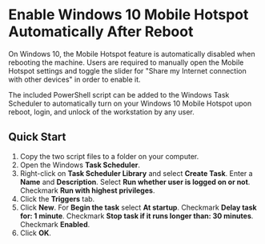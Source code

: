 Enable Windows 10 Mobile Hotspot Automatically After Reboot
===========================================================

On Windows 10, the Mobile Hotspot feature is automatically disabled when rebooting the machine. Users are required to manually open the Mobile Hotspot settings and toggle the slider for "Share my Internet connection with other devices" in order to enable it.

The included PowerShell script can be added to the Windows Task Scheduler to automatically turn on your Windows 10 Mobile Hotspot upon reboot, login, and unlock of the workstation by any user.

## Quick Start

1. Copy the two script files to a folder on your computer.
2. Open the Windows **Task Scheduler**.
3. Right-click on **Task Scheduler Library** and select **Create Task**.
    Enter a **Name** and **Description**.
    Select **Run whether user is logged on or not**.
    Checkmark **Run with highest privileges**.
4. Click the **Triggers** tab.
5. Click **New**.
    For **Begin the task** select **At startup**.
    Checkmark **Delay task for: 1 minute**.
    Checkmark **Stop task if it runs longer than: 30 minutes**.
    Checkmark **Enabled**.
6. Click **OK**.